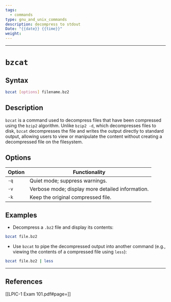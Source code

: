 ```yaml
---
tags:
  - commands
type: gnu_and_unix_commands
description: decompress to stdout
Date: "{{date}} {{time}}"
weight:
---
```

___
# `bzcat`

## Syntax
```bash
bzcat [options] filename.bz2
```

## Description
`bzcat` is a command used to decompress files that have been compressed using the `bzip2` algorithm. Unlike `bzip2 -d`, which decompresses files to disk, `bzcat` decompresses the file and writes the output directly to standard output, allowing users to view or manipulate the content without creating a decompressed file on the filesystem.

## Options

| Option | Functionality              |
| ------ | -------------------------- |
| `-q`   | Quiet mode; suppress warnings. |
| `-v`   | Verbose mode; display more detailed information. |
| `-k`   | Keep the original compressed file. |

## Examples
- Decompress a `.bz2` file and display its contents:
```bash
bzcat file.bz2
```

- Use `bzcat` to pipe the decompressed output into another command (e.g., viewing the contents of a compressed file using `less`):
```bash
bzcat file.bz2 | less
```

___
## References
[[LPIC-1 Exam 101.pdf#page=]]